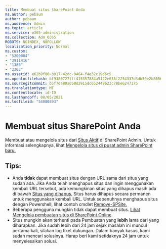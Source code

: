 ```yaml
---
title: Membuat situs SharePoint Anda
ms.author: pebaum
author: pebaum
ms.audience: Admin
ms.topic: article
ms.service: o365-administration
ms.collection: Adm_O365
ROBOTS: NOINDEX, NOFOLLOW
localization_priority: Normal
ms.custom:
- "5200004"
- "3911416"
- "1386"
- "2303"
ms.assetid: e62b9f80-b017-42dc-9464-f4e32c19d6c9
ms.openlocfilehash: bf9380727fff415357884a5122e633f2254337d3db50e2b8656d94938f76d394
ms.sourcegitcommit: b5f7da89a650d2915dc652449623c78be6247175
ms.translationtype: MT
ms.contentlocale: id-ID
ms.lasthandoff: 08/05/2021
ms.locfileid: "54080893"
---
```

# <a name="create-a-sharepoint-site"></a>Membuat situs SharePoint Anda

Membuat atau mengelola situs dari [Situs Aktif](https://admin.microsoft.com/sharepoint?page=sitemanagement&modern=true) di SharePoint Admin. Untuk informasi selengkapnya, lihat [Mengelola situs di pusat admin SharePoint baru.](https://docs.microsoft.com/sharepoint/manage-site-creation) 

## <a name="tips"></a>Tips:

- Anda **tidak** dapat membuat situs dengan URL sama dari situs yang sudah ada. Jika Anda telah menghapus situs dan ingin menggunakan kembali URL tersebut, ada kemungkinan situs yang dihapus masih ada di bawah [Situs yang dihapus.](https://admin.microsoft.com/sharepoint?page=recyclebin&modern=true) Situs harus dihapus secara permanen untuk menggunakan kembali URL. Untuk sepenuhnya menghapus situs dengan Powershell, lihat contoh cmdlet [Remove-SPSite.](https://docs.microsoft.com/sharepoint/manage-sites-in-new-admin-center#delete-a-site)
- Beberapa pengguna mungkin tidak dapat membuat situs. [Lihat Mengelola pembuatan situs di SharePoint Online](https://docs.microsoft.com/sharepoint/manage-site-creation).
- Situs mungkin akan terhenti pada Pembuatan yang **lebih** lama dari yang diharapkan. Jika sudah lebih dari 24 jam sejak masalah ini muncul pertama kali, silakan log tiket dukungan. Dalam banyak kasus, kami sudah mencari solusinya. Harap beri kami setidaknya 24 jam untuk menyelesaikan solusi.
